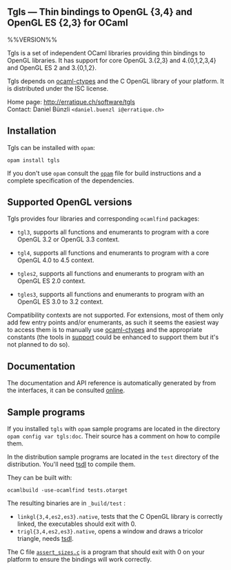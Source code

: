 Tgls — Thin bindings to OpenGL {3,4} and OpenGL ES {2,3} for OCaml
-------------------------------------------------------------------------------
%%VERSION%%

Tgls is a set of independent OCaml libraries providing thin bindings
to OpenGL libraries. It has support for core OpenGL 3.{2,3} and
4.{0,1,2,3,4} and OpenGL ES 2 and 3.{0,1,2}.

Tgls depends on [ocaml-ctypes][ctypes] and the C OpenGL library of your
platform. It is distributed under the ISC license.
          
[ctypes]: https://github.com/ocamllabs/ocaml-ctypes

Home page: http://erratique.ch/software/tgls  
Contact: Daniel Bünzli `<daniel.buenzl i@erratique.ch>`


## Installation

Tgls can be installed with `opam`:

    opam install tgls

If you don't use `opam` consult the [`opam`](opam) file for
build instructions and a complete specification of the dependencies.


## Supported OpenGL versions 

Tgls provides four libraries and corresponding `ocamlfind` packages:

* `tgl3`, supports all functions and enumerants to program with a
   core OpenGL 3.2 or OpenGL 3.3 context.

* `tgl4`, supports all functions and enumerants to program with a
   core OpenGL 4.0 to 4.5 context.

* `tgles2`, supports all functions and enumerants to program with an
   OpenGL ES 2.0 context.

* `tgles3`, supports all functions and enumerants to program with an
   OpenGL ES 3.0 to 3.2 context.

Compatibility contexts are not supported. For extensions, most of them
only add few entry points and/or enumerants, as such it seems the
easiest way to access them is to manually use [ocaml-ctypes][ctypes] and
the appropriate constants (the tools in [support](support/) could be
enhanced to support them but it's not planned to do so).


## Documentation

The documentation and API reference is automatically generated by from
the interfaces, it can be consulted [online][doc].

[doc]: http://erratique.ch/software/tgls/doc/


## Sample programs

If you installed `tgls` with `opam` sample programs are located in the
directory `opam config var tgls:doc`. Their source has a comment on
how to compile them.

In the distribution sample programs are located in the `test`
directory of the distribution. You'll need [tsdl][4] to compile them.

They can be built with:

    ocamlbuild -use-ocamlfind tests.otarget

The resulting binaries are in `_build/test` :

- `linkgl{3,4,es2,es3}.native`, tests that the C OpenGL library is 
  correctly linked, the executables should exit with 0. 
- `trigl{3,4,es2,es3}.native`, opens a window and draws a tricolor 
  triangle, needs [tsdl][4].

The C file [`assert_sizes.c`](test/assert_sizes.c) is a program that
should exit with 0 on your platform to ensure the bindings will
work correctly. 
  
[4]: http://erratique.ch/software/tsdl 

